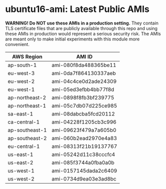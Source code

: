 # ubuntu16-ami: Latest Public AMIs

**WARNING! Do NOT use these AMIs in a production setting.** They contain TLS certificate files that are publicly available through this repo and using these AMIs in production would represent a serious security risk. The AMIs are meant only to make initial experiments with this module more convenient.

| AWS Region | AMI ID |
| ---------- | ------ |
| ap-south-1 | ami-080f8da488365be11 |
| eu-west-3 | ami-0da7f864130337aeb |
| eu-west-2 | ami-04c4ce0d2ade24309 |
| eu-west-1 | ami-05ed3efbb4bb77f8d |
| ap-northeast-2 | ami-0898f8fb3bf239775 |
| ap-northeast-1 | ami-05c7db07d225ce985 |
| sa-east-1 | ami-08dabcba5fcd20112 |
| ca-central-1 | ami-04228f1205cb3c996 |
| ap-southeast-1 | ami-09623f479a7a605b0 |
| ap-southeast-2 | ami-060b2ead2970e4a83 |
| eu-central-1 | ami-08313f21b19137767 |
| us-east-1 | ami-05242d11c38cccfc4 |
| us-east-2 | ami-085f3744a0fba0a0b |
| us-west-1 | ami-0157145dada2c6409 |
| us-west-2 | ami-0734d9ea03e3ad8bc |
